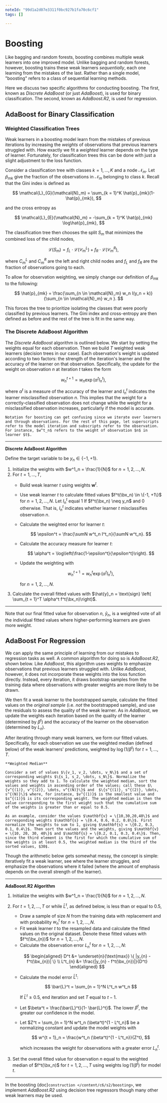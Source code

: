 ```yaml
---
noteId: "99d1a2d07e3311f0bc927b1fa70c6cf1"
tags: []

---
```


# Boosting

$$
\newcommand{\sumN}{\sum_{n = 1}^N}
\newcommand{\sumn}{\sum_n}
\newcommand{\prodN}{\prod_{n = 1}^N}
\newcommand{\by}{\mathbf{y}} \newcommand{\bX}{\mathbf{X}}
\newcommand{\bx}{\mathbf{x}}
\newcommand{\bbeta}{\boldsymbol{\beta}}
\newcommand{\btheta}{\boldsymbol{\theta}}
\newcommand{\bbetahat}{\boldsymbol{\hat{\beta}}}
\newcommand{\bthetahat}{\boldsymbol{\hat{\theta}}}
\newcommand{\bSigma}{\boldsymbol{\Sigma}}
\newcommand{\bT}{\mathbf{T}}
\newcommand{\dadb}[2]{\frac{\partial #1}{\partial #2}}
\newcommand{\iid}{\overset{\small{\text{i.i.d.}}}{\sim}}
$$



Like bagging and random forests, boosting combines multiple weak learners into one improved model. Unlike bagging and random forests, however, boosting trains these weak learners *sequentially*, each one learning from the mistakes of the last. Rather than a single model, "boosting" refers to a class of sequential learning methods.

Here we discuss two specific algorithms for conducting boosting. The first, known as *Discrete AdaBoost* (or just *AdaBoost*), is used for binary classification. The second, known as *AdaBoost.R2*, is used for regression.



## AdaBoost for Binary Classification



### Weighted Classification Trees



Weak learners in a boosting model learn from the mistakes of previous iterations by increasing the *weights* of observations that previous learners struggled with. How exactly we fit a *weighted* learner depends on the type of learner. Fortunately, for classification trees this can be done with just a slight adjustment to the loss function.   

Consider a  classification tree with classes $k = 1, \dots, K$ and a node $\mathcal{N}_m$. Let  $\hat{p}_{mk}$ give the fraction of the observations in $\mathcal{N}_m$ belonging to class $k$. Recall that the Gini index is defined as



$$
\mathcal{L}_{G}(\mathcal{N}_m) = \sum_{k = 1}^K \hat{p}_{mk}(1-\hat{p}_{mk}),
$$



and the cross entropy as 

$$
\mathcal{L}_{E}(\mathcal{N}_m) = -\sum_{k = 1}^K \hat{p}_{mk} \log\hat{p}_{mk},
$$



The classification tree then chooses the split $S_m$ that minimizes the combined loss of the child nodes,


$$
\mathcal{L}(S_m) = f_L\cdot \mathcal{L}(\mathcal{C}_m^L) +  f_R\cdot \mathcal{L}(\mathcal{C}_m^R),
$$


where $C_m^L$ and $C_m^R$ are the left and right child nodes and $f_L$ and $f_R$ are the fraction of observations going to each. 

To allow for observation weighting, we simply change our definition of $\hat{p}_{mk}$ to the following:


$$
\hat{p}_{mk} = \frac{\sum_{n \in \mathcal{N}_m} w_n I(y_n = k)}{\sum_{n \in \mathcal{N}_m} w_n }.
$$


This forces the tree to prioritize isolating the classes that were poorly classified by previous learners. The Gini index and cross-entropy are then defined as before and the rest of the tree is fit in the same way.



### The Discrete AdaBoost Algorithm



The *Discrete AdaBoost* algorithm is outlined below. We start by setting the weights equal for each observation. Then we build $T$ weighted weak learners (decision trees in our case). Each observation's weight is updated according to two factors: the strength of the iteration's learner and the accuracy of the learner on that observation. Specifically, the update for the weight on observation $n$ at iteration $t$ takes the form


$$
w^{t+1}_n = w_n\exp(\alpha^t I^t_n),
$$


where $\alpha^t$ is a measure of the accuracy of the learner and $I^t_n$ indicates the learner misclassified observation $n$. This implies that the weight for a correctly-classified observation does not change while the weight for a misclassified observation increases, particularly if the model is accurate. 



```{note}
Notation for boosting can get confusing since we iterate over learners and through observations. For the rest of this page, let superscripts refer to the model iteration and subscripts refer to the observation. For instance, $w^t_n$ refers to the weight of observation $n$ in learner $t$. 
```

_____

**Discrete AdaBoost Algorithm**

Define the target variable to be $y_n \in \{-1, +1 \}$.

1. Initialize the weights with $w^1_n = \frac{1}{N}$ for $n = 1, 2, \dots, N$.
2. For $t = 1, \dots, T$,
    - Build weak learner $t$ using weights $\mathbf{w}^t$.
    
    - Use weak learner $t$ to calculate fitted values $f^t(\bx_n) \in \{-1, +1\}$ for $n = 1, 2, \dots, N$. Let $I^t_n$ equal 1 If $f^t(\bx_n) \neq y_n$ and 0 otherwise. That is, $I^t_n$ indicates whether learner $t$ misclassifies observation $n$.
    
    - Calculate the weighted error for learner $t$:
      
      $$
      \epsilon^t = \frac{\sumN w^t_n I^t_n}{\sumN w^t_n}.
      $$
      
    - Calculate the accuracy measure for learner $t$:
    
      
      $$
      \alpha^t = \log\left(\frac{1-\epsilon^t}{\epsilon^t}\right).
      $$
      
    - Update the weighting with 
    
      
      $$
      w^{t + 1}_n = w^t_n\exp(\alpha^tI^t_n),
      $$
      
    
      for $n = 1, 2, \dots, N$.
3. Calculate the overall fitted values with $\hat{y}_n = \text{sign} \left( \sum_{t = 1}^T \alpha^t f^t(\bx_n)\right)$.

_____

Note that our final fitted value for observation $n$, $\hat{y}_n$, is a weighted vote of all the individual fitted values where higher-performing learners are given more weight. 



## AdaBoost For Regression

We can apply the same principle of learning from our mistakes to regression tasks as well. A common algorithm for doing so is *AdaBoost.R2*, shown below. Like *AdaBoost*, this algorithm uses weights to emphasize observations that previous learners struggled with. Unlike *AdaBoost*, however, it does not incorporate these weights into the loss function directly. Instead, every iteration, it draws bootstrap samples from the training data where observations with greater weights are more likely to be drawn.

We then fit a weak learner to the bootstrapped sample, calculate the fitted values on the *original sample* (i.e. *not* the bootstrapped sample), and use the residuals to assess the quality of the weak learner. As in *AdaBoost*, we update the weights each iteration based on the quality of the learner (determined by $\beta^t$) and the accuracy of the learner on the observation (determined by $L_n$). 

After iterating through many weak learners, we form our fitted values. Specifically, for each observation we use the weighted median (defined below) of the weak learners' predictions, weighted by $\log(1/\beta^t)$ for $t = 1, \dots, T$.



```{note}
**Weighted Median**

Consider a set of values $\{v_1, v_2, \dots, v_N\}$ and a set of corresponding weights $\{s_1, s_2, \dots, s_N\}$. Normalize the weights so they add to 1. To calculate the weighted median, sort the values and weights in ascending order of the values; call these $\{v^{(1)}, v^{(2)}, \dots, v^{(N)}\}$ and  $\{s^{(1)}, s^{(2)}, \dots, s^{(N)}\}$ where, for instance, $v^{(1)}$ is the smallest value and $s^{(1)}$ is its corresponding weight. The weighted median is then the value corresponding to the first weight such that the cumulative sum of the weights is greater than or equal to 0.5. 

As an example, consider the values $\mathbf{v} = \{10,30,20,40\}$ and corresponding weights $\mathbf{s} = \{0.4, 0.6, 0.2, 0.8\}$. First normalize the weights to sum to 1, giving $\mathbf{s} = \{0.2, 0.3, 0.1, 0.4\}$. Then sort the values and the weights, giving $\mathbf{v} = \{10, 20, 30, 40\}$ and $\mathbf{s} = \{0.2, 0.1, 0.3, 0.4\}$. Then, since the third element is the first for which the cumulative sum of the weights is at least 0.5, the weighted median is the third of the sorted values, $30$.
```



Though the arithmetic below gets somewhat messy, the concept is simple: iteratively fit a weak learner, see where the learner struggles, and emphasize the observations where it failed (where the amount of emphasis depends on the overall strength of the learner). 

_____

**AdaBoost.R2 Algorithm**

1. Initialize the weights with $w^1_n = \frac{1}{N}$ for $n = 1, 2, \dots, N$.

2. For $t = 1, 2, \dots, T$ or while $\bar{L}^t$, as defined below, is less than or equal to 0.5,

    - Draw a sample of size $N$ from the training data with replacement and with probability $w^t_n$ for $n = 1, 2, \dots, N$. 
    - Fit weak learner $t$ to the resampled data and calculate the fitted values on the original dataset. Denote these fitted values with $f^t(\bx_{n})$ for $n = 1, 2, \dots, N$.
    - Calculate the observation error $L^t_{n}$ for $n = 1, 2, \dots, N$:
      

    $$
    \begin{aligned}
    D^t &= \underset{n}{\text{max}} \{ |y_{n} - f^t(\bx_{n})|  \} \\
    L^t_{n} &= \frac{|y_{n} - f^t(\bx_{n})|}{D^t}
    \end{aligned}
    $$

    

    - Calculate the model error $\bar{L}^t$:
      
      $$
      \bar{L}^t = \sum_{n = 1}^N  L^t_n w^t_n
      $$

      If $\bar{L}^t \geq 0.5$, end iteration and set $T$ equal to $t - 1$.

    - Let $\beta^t = \frac{\bar{L}^t}{1- \bar{L}^t}$. The lower $\beta^t$, the greater our confidence in the model. 

    - Let $Z^t = \sum_{n = 1}^N w^t_n (\beta^t)^{1 - L^t_n}$ be a normalizing constant and update the model weights with 
      
      $$
      w^{t + 1}_n = \frac{w^t_n (\beta^t)^{1 - L^t_n}}{Z^t},
      $$

      which increases the weight for observations with a greater error $L^t_n$.

3. Set the overall fitted value for observation $n$ equal to the weighted median of $f^t(\bx_n)$ for $t = 1, 2, \dots, T$ using weights $\log(1/\beta^t)$ for model $t$.

____

In the boosting {doc}`construction </content/c6/s2/boosting>`, we implement *AdaBoost.R2* using decision tree regressors though many other weak learners may be used. 